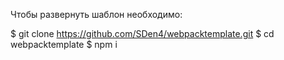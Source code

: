 Чтобы развернуть шаблон необходимо:

$ git clone https://github.com/SDen4/webpacktemplate.git
$ cd webpacktemplate
$ npm i
